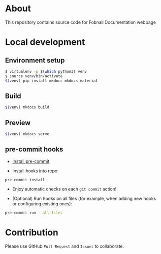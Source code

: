 # About

This repository contains source code for Fobnail Documentation webpage

# Local development

## Environment setup

```bash
$ virtualenv -p $(which python3) venv
$ source venv/bin/activate
$(venv) pip install mkdocs mkdocs-material
```

## Build

```bash
$(venv) mkdocs build
```

## Preview

```bash
$(venv) mkdocs serve
```

## pre-commit hooks

* [Install pre-commit](https://pre-commit.com/index.html#install)

* Install hooks into repo:

```
pre-commit install
```

* Enjoy automatic checks on each `git commit` action!

* (Optional) Run hooks on all files (for example, when adding new hooks or
  configuring existing ones):

```bash
pre-commit run --all-files
```

# Contribution

Please use GitHub `Pull Request` and `Issues` to collaborate.
